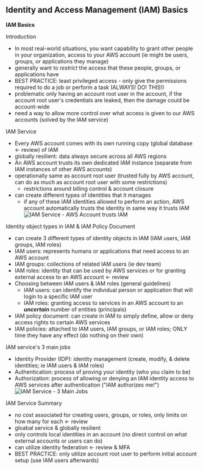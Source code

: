 ## Identity and Access Management (IAM) Basics

**IAM Basics**

Introduction
* In most real-world situations, you want capability to grant other people in your organization, access to your AWS account (ie might be users, groups, or applications they manage)
* generally want to _restrict_ the access that these people, groups, or applications have 
* BEST PRACTICE: least privileged access - only give the permissions required to do a job or perform a task (ALWAYS! DO! THIS!)
* problematic only having an account root user in the account, if the account root user's credentials are leaked, then the damage could be account-wide
* need a way to allow more control over what access is given to our AWS accounts (solved by the IAM service)

IAM Service
* Every AWS account comes with its own running copy (global database <- review) of IAM
* globally resilient: data always secure across all AWS regions
* An AWS account trusts its own dedicated IAM instance (separate from IAM instances of other AWS accounts)
* operationally same as account root user (trusted fully by AWS account, can do as much as account root user with some restrictions)
  * restrictions around billing control & account closure
* can create different types of identities that it manages
  * if any of these IAM identities allowed to perform an action, AWS account automatically trusts the identity in same way it trusts IAM 
![IAM Service - AWS Account trusts IAM](https://user-images.githubusercontent.com/88348559/191972561-11967170-7a66-4e4d-8937-c32b7173de98.png)

Identity object types in IAM & IAM Policy Document
* can create 3 different types of identity objects in IAM (IAM users, IAM groups, IAM roles)
* IAM users: represents humans or applications that need access to an AWS account
* IAM groups: collections of related IAM users (ie dev team)
* IAM roles: identity that can be used by AWS services or for granting external access to an AWS account <- review
* Choosing between IAM users & IAM roles (general guidelines)
  * IAM users: can identify the individual person or application that will login to a specific IAM user
  * IAM roles: granting access to services in an AWS account to an **_uncertain_** number of entities (principals)
* IAM policy document: can create in IAM to simply define, allow or deny access rights to certain AWS services
* IAM policies: attached to IAM users, IAM groups, or IAM roles; ONLY time they have any effect (do nothing on their own)

IAM service's 3 main jobs
* Identity Provider (IDP): identity management (create, modify, & delete identities; ie IAM users & IAM roles)
* Authentication: process of proving your identity (who you claim to be)
* Authorization: process of allowing or denying an IAM identity access to AWS services after authentication ("IAM authorizes me!")
![IAM Service - 3 Main Jobs](https://i.postimg.cc/bvq9jX21/image13.png)

IAM Service Summary
* no cost associated for creating users, groups, or roles, only limits on how many for each <- review
* gloabal service & globally resilient
* only controls local identities in an account (no direct control on what external accounts or users can do)
* can utilize identity federation <- review & MFA
* BEST PRACTICE: only utilize account root user to perform initial account setup (use IAM users afterwards) 
